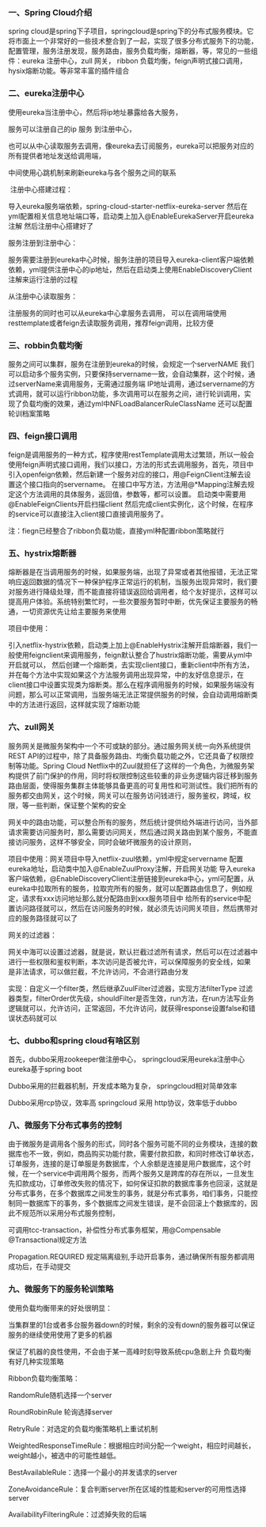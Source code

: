 ### 一、Spring Cloud介绍

spring cloud是spring下子项目，springcloud是spring下的分布式服务模块。它将市面上一个非常好的一些技术整合到了一起，实现了很多分布式服务下的功能，配置管理，服务注册发现，服务路由，服务负载均衡，熔断器，等，常见的一些组件：eureka 注册中心，zull 网关， ribbon 负载均衡，feign声明式接口调用，hysix熔断功能。等非常丰富的插件组合

 

### 二、eureka注册中心

使用eureka当注册中心，然后将ip地址暴露给各大服务，

服务可以注册自己的ip 服务 到注册中心，

也可以从中心读取服务去调用，像eureka去订阅服务，eureka可以把服务对应的所有提供者地址发送给调用端，

中间使用心跳机制来刷新eureka与各个服务之间的联系

 

​     注册中心搭建过程：

导入eureka服务端依赖，spring-cloud-starter-netflix-eureka-server 然后在yml配置相关信息地址端口等，启动类上加入@EnableEurekaServer开启eureka注解 然后注册中心搭建好了

服务注册到注册中心：

服务需要注册到eureka中心时候，服务注册的项目导入eureka-client客户端依赖依赖，yml提供注册中心的ip地址，然后在启动类上使用EnableDiscoveryClient注解来运行注册的过程

从注册中心读取服务：

注册服务的同时也可以从eureka中心拿服务去调用， 可以在调用端使用resttemplate或者feign去读取服务调用，推荐feign调用，比较方便

 

### 三、robbin负载均衡

服务之间可以集群，服务在注册到eureka的时候，会规定一个serverNAME 我们可以启动多个服务实例，只要保持servername一致，会自动集群，这个时候，通过serverName来调用服务，无需通过服务端 IP地址调用，通过servername的方式调用，就可以运行ribbon功能，多次调用可以在服务之间，进行轮训调用，实现了负载均衡的效果，通过yml中NFLoadBalancerRuleClassName 还可以配置轮训档案策略

### 四、feign接口调用

feign是调用服务的一种方式，程序使用restTemplate调用太过繁琐，所以一般会使用feign声明式接口调用，我们以接口，方法的形式去调用服务，首先，项目中引入openfeign依赖，然后新建一个服务对应的接口，用@FeignClient注解去设置这个接口指向的servername。 在接口中写方法，方法用@*Mapping注解去规定这个方法调用的具体服务，返回值，参数等，都可以设置。 启动类中需要用@EnableFeignClients开启扫描client 然后完成client实例化，这个时候，在程序的service可以直接注入client接口直接调用服务了。

  注：fiegn已经整合了ribbon负载功能，直接yml种配置ribbon策略就行

 

 

### 五、hystrix熔断器

熔断器是在当调用服务的时候，如果服务端，出现了异常或者其他报错，无法正常响应返回数据的情况下一种保护程序正常运行的机制，当服务出现异常时，我们要对服务进行降级处理，而不能直接将错误返回给调用者，给个友好提示，这样可以提高用户体验。系统特别繁忙时，一些次要服务暂时中断，优先保证主要服务的畅通，一切资源优先让给主要服务来使用

项目中使用：

引入netflix-hystrix依赖，启动类上加上@EnableHystrix注解开启熔断器，我们一般使用feignclient来调用服务，feign默认整合了hustrix熔断功能，需要从yml中开启就可以， 然后创建一个熔断类，去实现client接口，重新client中所有方法，并在每个方法中实现如果这个方法服务调用出现异常，中的友好信息提示，在client接口中设置实现类为熔断类。那么在程序调用服务的时候，如果服务端没有问题，那么可以正常调用，当服务端无法正常提供服务的时候，会自动调用熔断类中的方法进行返回，这样就实现了熔断功能

### 六、zull网关

服务网关是微服务架构中一个不可或缺的部分。通过服务网关统一向外系统提供REST API的过程中，除了具备服务路由、均衡负载功能之外，它还具备了权限控制等功能。Spring Cloud Netflix中的Zuul就担任了这样的一个角色，为微服务架构提供了前门保护的作用，同时将权限控制这些较重的非业务逻辑内容迁移到服务路由层面，使得服务集群主体能够具备更高的可复用性和可测试性。我们把所有的服务都交由网关，这个时候，网关可以在服务访问钱进行，服务鉴权，跨域，权限，等一些判断，保证整个架构的安全

网关中的路由功能，可以整合所有的服务，然后统计提供给外端进行访问，当外部请求需要访问服务时，那么需要访问网关，然后通过网关路由到某个服务，不能直接访问服务，这样不够安全，同时会破坏微服务的设计原则，

项目中使用：网关项目中导入netflix-zuul依赖，yml中规定servername 配置eureka地址，启动类中加入@EnableZuulProxy注解，开启网关功能 导入eureka客户端依赖，@EnableDiscoveryClient注册链接到eureka中心，yml可配置，从eureka中拉取所有的服务，拉取完所有的服务，就可以配置路由信息了，例如规定，请求有xxx访问地址那么就分配路由到xxx服务项目中 给所有的service中配置访问路径就可以，然后在访问服务的时候，就必须先访问网关项目，然后携带对应的服务路径就可以了

网关的过滤器：

网关中海可以设置过滤器，就是说，默认拦截过滤所有请求，然后可以在过滤器中进行一些权限和鉴权判断，本次访问是否被允许，可以保障服务的安全线，如果 是非法请求，可以做拦截，不允许访问，不会进行路由分发

实现：自定义一个filter类，然后继承ZuulFilter过滤器，实现方法filterType 过滤器类型，filterOrder优先级，shouldFilter是否生效，run方法，在run方法写业务逻辑就可以，允许访问，正常返回，不允许访问，就获得response设置false和错误状态码就可以

 

 

 

 

 

 

 

### 七、dubbo和spring cloud有啥区别

首先，dubbo采用zookeeper做注册中心， springcloud采用eureka注册中心 eureka基于spring boot

Dubbo采用的拦截器机制，开发成本略为复杂，     springcloud相对简单效率

Dubbo采用rcp协议，效率高                      springcloud 采用 http协议，效率低于dubbo

### 八、微服务下分布式事务的控制

由于微服务是调用各个服务的形式，同时各个服务可能不同的业务模块，连接的数据库也不一致，例如，商品购买功能付款，需要付款扣款，和同时修改订单状态，订单服务，连接的是订单服是务数据库，个人余额是连接是用户数据库，这个时候，在一个service中调用两个服务，而两个服务又是跨库的存在所以，一旦发生先扣款成功，订单修改失败的情况下，如何保证扣款的数据库事务也回滚，这就是分布式事务，在多个数据库之间发生的事务，就是分布式事务，咱们事务，只能控制同一数据库下的事务，多个数据库之间发生错误，是不会回滚上个数据库的，因此不规范所以采用分布式服务控制，

可调用tcc-transaction，补偿性分布式事务框架，用@Compensable @Transactional规定方法

Propagation.REQUIRED 规定隔离级别,手动开启事务，通过确保所有服务都调用成功后，在手动提交

### 九、微服务下的服务轮训策略

使用负载均衡带来的好处很明显：

当集群里的1台或者多台服务器down的时候，剩余的没有down的服务器可以保证服务的继续使用使用了更多的机器

保证了机器的良性使用，不会由于某一高峰时刻导致系统cpu急剧上升
 负载均衡有好几种实现策略

Ribbon负载均衡策略： 

RandomRule随机选择一个server

RoundRobinRule 轮询选择server

RetryRule：对选定的负载均衡策略机上重试机制

WeightedResponseTimeRule：根据相应时间分配一个weight，相应时间越长，weight越小，被选中的可能性越低。

BestAvailableRule：选择一个最小的并发请求的server   

ZoneAvoidanceRule：复合判断server所在区域的性能和server的可用性选择server

AvailabilityFilteringRule：过滤掉失败的后端